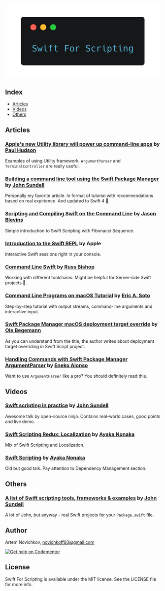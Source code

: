 <p align="center">
    <img src=".github/Logo.png" />
</p>

## Index

- [Articles](#articles)
- [Videos](#videos)
- [Others](#others)

## Articles
### [Apple's new Utility library will power up command-line apps](https://www.hackingwithswift.com/articles/44/apple-s-new-utility-library-will-power-up-command-line-apps) by [Paul Hudson](https://twitter.com/twostraws)
Examples of using Utility framework. `ArgumentParser` and `TerminalController` are really useful.
### [Building a command line tool using the Swift Package Manager](https://www.swiftbysundell.com/posts/building-a-command-line-tool-using-the-swift-package-manager?rq=package) by [John Sundell](https://twitter.com/johnsundell)
Personally my favorite article. In format of tutorial with recommendations based on real expirience. And updated to Swift 4 🚀.
### [Scripting and Compiling Swift on the Command Line](http://jblevins.org/log/swift)  by [Jason Blevins](https://twitter.com/jrblevin)
Simple introduction to Swift Scripting with Fibonacci Sequence.
### [Introduction to the Swift REPL](https://developer.apple.com/swift/blog/?id=18) by Apple
Interactive Swift sessions right in your console.
### [Command Line Swift](http://www.russbishop.net/command-line-swift) by [Russ Bishop](https://twitter.com/xenadu02)
Working with different toolchains. Might be helpful for Server-side Swift projects 🤔.
### [Command Line Programs on macOS Tutorial](https://www.raywenderlich.com/163134/command-line-programs-macos-tutorial-2) by [Eric A. Soto](https://twitter.com/ericwastaken)
Step-by-step tutorial with output streams, command-line arguments and interactive input.
### [Swift Package Manager macOS deployment target override](https://oleb.net/blog/2017/04/swift-3-1-package-manager-deployment-target/) by [Ole Begemann](https://twitter.com/olebegemann)
As you can understand from the title, the author writes about deployment target overriding in Swift Script project.
### [Handling Commands with Swift Package Manager ArgumentParser](http://www.enekoalonso.com/articles/handling-commands-with-swift-package-manager) by [Eneko Alonso](https://twitter.com/eneko)
Want to use `ArgumentParser` like a pro? You should definitely read this.

## Videos
### [Swift scripting in practice](https://youtu.be/_8hQA67n04E) by [John Sundell](https://twitter.com/johnsundell)
Awesome talk by open-source ninja. Contains real-world cases, good points and live demo.
### [Swift Scripting Redux: Localization](https://news.realm.io/news/altconf-ayaka-nonaka-swift-scripting-redux-localization/) by [Ayaka Nonaka](https://twitter.com/ayanonagon)
Mix of Swift Scripting and Localization.
### [Swift Scripting](https://news.realm.io/news/swift-scripting/) by [Ayaka Nonaka](https://twitter.com/ayanonagon)
Old but good talk. Pay attention to Dependency Management section.
## Others

### [A list of Swift scripting tools, frameworks & examples](https://github.com/JohnSundell/SwiftScripting) by [John Sundell](https://twitter.com/johnsundell)
A lot of John, but anyway - real Swift projects for your `Package.swift` file.

## Author
Artem Novichkov, novichkoff93@gmail.com


[![Get help on Codementor](https://cdn.codementor.io/badges/get_help_github.svg)](https://www.codementor.io/artemnovichkov?utm_source=github&utm_medium=button&utm_term=artemnovichkov&utm_campaign=github)

## License

Swift For Scripting is available under the MIT license. See the LICENSE file for more info.
